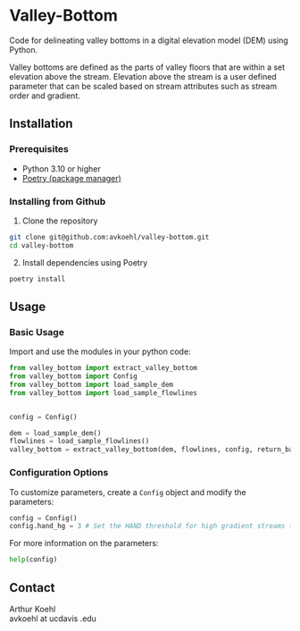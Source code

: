 # Valley-Bottom

Code for delineating valley bottoms in a digital elevation model (DEM) using Python.

Valley bottoms are defined as the parts of valley floors that are within a set elevation
above the stream. Elevation above the stream is a user defined parameter that
can be scaled based on stream attributes such as stream order and gradient. 

## Installation

### Prerequisites

- Python 3.10 or higher
- [Poetry (package manager)](https://python-poetry.org/)

### Installing from Github

1. Clone the repository
```bash
git clone git@github.com:avkoehl/valley-bottom.git
cd valley-bottom
```

2. Install dependencies using Poetry
```bash
poetry install
```
## Usage

### Basic Usage
Import and use the modules in your python code:

```python
from valley_bottom import extract_valley_bottom
from valley_bottom import Config
from valley_bottom import load_sample_dem
from valley_bottom import load_sample_flowlines


config = Config()

dem = load_sample_dem()
flowlines = load_sample_flowlines()
valley_bottom = extract_valley_bottom(dem, flowlines, config, return_basins=False)
```

### Configuration Options

To customize parameters, create a `Config` object and modify the
parameters:

```python
config = Config()
config.hand_hg = 3 # Set the HAND threshold for high gradient streams to 3
```

For more information on the parameters:
```python
help(config)
```


## Contact

Arthur Koehl  
avkoehl at ucdavis .edu
